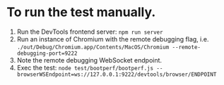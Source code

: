 # To run the test manually.

1. Run the DevTools frontend server: `npm run server`
2. Run an instance of Chromium with the remote debugging flag, i.e. `./out/Debug/Chromium.app/Contents/MacOS/Chromium --remote-debugging-port=9222`
3. Note the remote debugging WebSocket endpoint.
4. Exec the test: `node test/bootperf/bootperf.js --browserWSEndpoint=ws://127.0.0.1:9222/devtools/browser/ENDPOINT`
